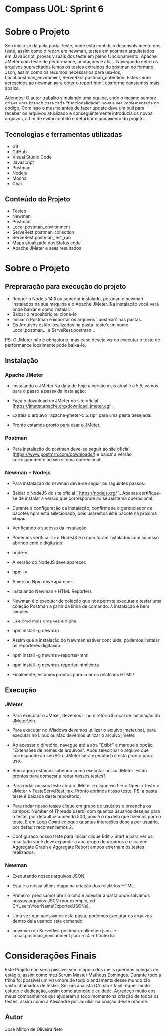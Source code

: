 # Compass UOL: Sprint 6

# Sobre o Projeto

Seu início se dá pela pasta Teste, onde está contido o desenvolvimento dos teste, assim como o report em newman, testes em postman arquitetados em JavaScript, provas visuais dos teste em pleno funcionamento, Apache JMeter com teste de performance, anotações e afins.
Navegando entre os arquivos supracitados temos os testes extraidos do postman no formato Json, assim como os recursos necessarios para usa-los, Local.postman_enviroment, ServeREst.postman_collection. Estes serão acrescidos ao newman para obter o report html, conforme constamos mais abaixo.


Adendos: O autor trabalho simulando uma equipe, onde o mesmo sempre criava uma branch para cada “funcionalidade” nova a ser implementada no código. Com isso o mesmo antes de fazer update dava um pull para receber os arquivos atualizado e conseguintemente introduzia os novos arquivos, a fim de evitar conflito e deturbar o andamento do projeto.


## Tecnologias e ferramentas utilizadas
- Git 
- GitHub
- Visual Studio Code
- Javascript
- Postman
- Nodejs
- Mocha
- Chai

## Conteúdo do Projeto 
- Testes
- Newman
- Postman
- Local.postman_environment
- ServeRest.postman_collection
- ServeRest.postman_test_run
- Mapa atualizado dos Status code
- Apache JMeter e seus resultados

# Sobre o Projeto

## Prepraração para execução do projeto

- Requer o Nodejs 14.0 ou superior instalado, postman e newman instalados na sua maquina e o Apache JMeter.(Na instalação você verá onde baixar e como instalar.)
- Baixar o repositório ou cloná-lo
- Iniciar o Postman e importar os arquivos '.postman' nas pastas. 
- Os Arquivos estão localizados na pasta 'teste'com nome Local.postman... e ServeRest.postman...

PS: O JMeter não é obrigatorio, mas caso deseje ver ou executar o teste de performance localmente pode baixa-lo.

## Instalação

### Apache JMeter

- Instalando o JMeter
Na data de hoje a versão mais atual é a 5.5, vamos para o passo a passo da instalação:

- Faça o download do JMeter no site oficial (https://jmeter.apache.org/download_jmeter.cgi).

- Extraia o arquivo "apache-jmeter-5.5.zip" para uma pasta desejada.

- Pronto estamos pronto para usar o JMeter.

### Postman
- Para instalação do postman deve-se seguir ao site oficial (https://www.postman.com/downloads/) e baixar a versão correspondente ao seu sitema operecional.

### Newman + Nodejs
- Para instalação do newman deve-se seguir os seguintes passos:

- Baixar o NodeJS do site oficial ( https://nodejs.org/ ). Apenas certifique-se de instalar a versão que corresponde ao seu sistema operacional. 
- Durante a configuração da instalação, confirme se o gerenciador de pacotes npm está selecionado, pois usaremos este pacote na próxima etapa.

- Verificando o sucesso da instalação
- Podemos verificar se o NodeJS e o npm foram instalados com sucesso abrindo cmd e digitando:

- node-v

- A versão do NodeJS deve aparecer.

- npm -v

- A versão Npm deve aparecer.

- Instalando Newman e HTML Reporters
- Newman é o executor de coleção que nos permite executar e testar uma coleção Postman a partir da linha de comando. A instalação é bem simples. 
- Use cmd mais uma vez e digite:

- npm install -g newman

- Assim que a instalação do Newman estiver concluída, podemos instalar os repórteres digitando:

- npm install -g newman-reporter-html
- npm install -g newman-reporter-htmlextra

- Finalmente, estamos prontos para criar os relatórios HTML!

## Execução


### JMeter

- Para executar o JMeter, devemos ir no diretório $Local de instalação do JMeter\bin\.
- Para executar no Windows devemos utilizar o arquivo jmeter.bat, para executar no Linux ou Mac devemos utilizar o arquivo jmeter.
- Ao acessar o diretório, navegue até a aba "Exibir" e marque a opção "Extensões de nomes de arquivos". Após selecionar o arquivo que corresponde ao seu SO o JMeter será executado e está pronto para uso.
- Bom agora estamos sabendo como executar nosso JMeter. Estão prontos para começar a rodar nossos testes?

- Para rodar nossos teste abra o JMeter e clique em file > Open > teste > JMeter > TesteServeRest.jmx. Pronto abrimos nosso teste.
PS: a pasta teste é baixada deste repositorio.

- Para rodar nosso testes clique em grupo de usuários e preencha os campos: Number of Threads(users) com quantos usuarios desejas para o teste, por default recomendo 500, pois é o modelo que fizemos para o teste. E em Loop Count coloque quantas interações deseja por usuário, por default recomendamos 2.

- Configurado nosso teste para iniciar clique Edit > Start e para ver os resultado você deve expandir a aba grupo de usuários e clica em: Aggregate Graph e Aggregate Report ambos externam os testes realizados.

### Newman

- Executando nossos arquivos JSON
- Esta é a nossa última etapa na criação dos relatórios HTML. 

- Primeiro, precisamos abrir o cmd e acessar a pasta onde salvamos nossos arquivos JSON (por exemplo, cd C:\Users\YourName\ExportedJSONs). 

- Uma vez que acessamos esta pasta, podemos executar os arquivos dentro dela usando este comando:

- newman run ServeRest.postman_collection.json -e Local.postman_environment.json -n 4 -r htmlextra

# Considerações Finais

 Este Projeto não seria possível sem o apoio dos meus queridos colegas de estágio, assim como meu Scrum Master Matheus Domingos.
 Durante todo a trilha foi possivel um vislumbre de todo o andamento desse mundo tão vasto chamados de testes. Ser um analista QA não é facil requer muito estudo e dedicação, assim como atenção e cuidado. Agradeço muito aos meus companheiros que ajudaram a todo momento na criação de todos os testes, assim como a Alexandre por auxiliar na criação desse readme.

## Autor

José Milton de Oliveira Neto
